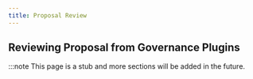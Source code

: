 ```yaml
---
title: Proposal Review
---
```


## Reviewing Proposal from Governance Plugins

:::note
This page is a stub and more sections will be added in the future.

<!--
### Financial Proposals

### Interactions with External Contracts

### Plugin Setup Proposals

#### Change of Your Governance Setup
-->

